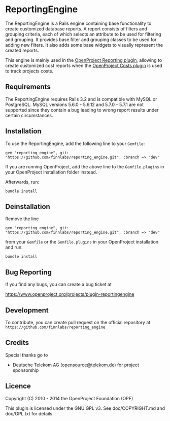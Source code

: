 ReportingEngine
===============

The ReportingEngine is a Rails engine containing base functionality to create customized database reports. A report consists of filters and grouping criteria, each of which selects an attribute to be used for filtering and grouping. It provides base filter and grouping classes to be used for adding new filters. It also adds some base widgets to visually represent the created reports.

This engine is mainly used in the [OpenProject Reporting plugin](https://www.openproject.org/projects/reporting-plugin), allowing to create customized cost reports when the [OpenProject Costs plugin](https://www.openproject.org/project/costs-plugin) is used to track projects costs.

Requirements
------------

The ReportingEngine requires Rails 3.2 and is compatible with MySQL or PostgreSQL. MySQL versions 5.6.0 - 5.6.12 and 5.7.0 - 5.7.1 are not supported since they contain a bug leading to wrong report results under certain circumstances.

Installation
------------

To use the ReportingEngine, add the following line to your `Gemfile`:

`gem "reporting_engine", git: "https://github.com/finnlabs/reporting_engine.git", :branch => "dev"`

If you are running OpenProject, add the above line to the `Gemfile.plugins` in your OpenProject installation folder instead.

Afterwards, run:

`bundle install`


Deinstallation
--------------

Remove the line

`gem "reporting_engine", git: "https://github.com/finnlabs/reporting_engine.git", :branch => "dev"`

from your `Gemfile` or the `Gemfile.plugins` in your OpenProject installation and run:

`bundle install`


Bug Reporting
-------------

If you find any bugs, you can create a bug ticket at

https://www.openproject.org/projects/plugin-reportingengine


Development
-----------

To contribute, you can create pull request on the official repository at
`https://github.com/finnlabs/reporting_engine`


Credits
-------

Special thanks go to

* Deutsche Telekom AG (opensource@telekom.de) for project sponsorship

Licence
-------

Copyright (C) 2010 - 2014 the OpenProject Foundation (OPF)

This plugin is licensed under the GNU GPL v3. See doc/COPYRIGHT.md and doc/GPL.txt for details.
